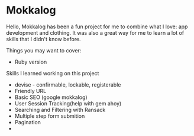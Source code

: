 # Mokkalog

Hello, Mokkalog has been a fun project for me to combine what I love: app development and clothing. It was also a great way for me to learn a lot of skills that I didn't know before. 

Things you may want to cover:

* Ruby version

Skills I learned working on this project
* devise - confirmable, lockable, registerable
* Friendly URL
* Basic SEO (google mokkalog)
* User Session Tracking(help with gem ahoy)
* Searching and Filtering with Ransack
* Multiple step form submition
* Pagination
* 
